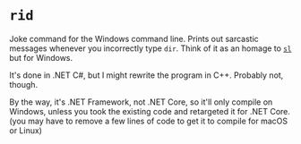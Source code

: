 # `rid`
Joke command for the Windows command line. Prints out sarcastic messages whenever you incorrectly type `dir`. Think of it as an homage to [`sl`](https://github.com/mtoyoda/sl) but for Windows.

It's done in .NET C#, but I might rewrite the program in C++. Probably not, though.

By the way, it's .NET Framework, not .NET Core, so it'll only compile on Windows, unless you took the existing code and retargeted it for .NET Core. (you may have to remove a few lines of code to get it to compile for macOS or Linux)
